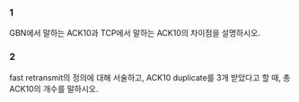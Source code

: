 ### 1
GBN에서 말하는 ACK10과 TCP에서 말하는 ACK10의 차이점을 설명하시오.

### 2
fast retransmit의 정의에 대해 서술하고, ACK10 duplicate를 3개 받았다고 할 때, 총 ACK10의 개수를 말하시오.